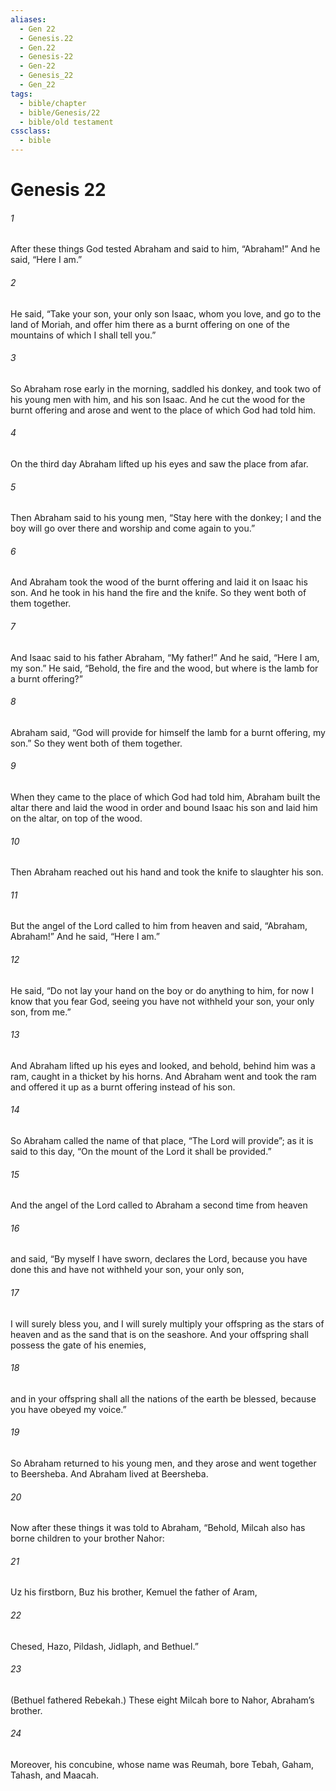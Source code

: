 ```yaml
---
aliases:
  - Gen 22
  - Genesis.22
  - Gen.22
  - Genesis-22
  - Gen-22
  - Genesis_22
  - Gen_22
tags:
  - bible/chapter
  - bible/Genesis/22
  - bible/old testament
cssclass:
  - bible
---
```


# Genesis 22

###### 1
After these things God tested Abraham and said to him, “Abraham!” And he said, “Here I am.”
###### 2
He said, “Take your son, your only son Isaac, whom you love, and go to the land of Moriah, and offer him there as a burnt offering on one of the mountains of which I shall tell you.”
###### 3
So Abraham rose early in the morning, saddled his donkey, and took two of his young men with him, and his son Isaac. And he cut the wood for the burnt offering and arose and went to the place of which God had told him.
###### 4
On the third day Abraham lifted up his eyes and saw the place from afar.
###### 5
Then Abraham said to his young men, “Stay here with the donkey; I and the boy will go over there and worship and come again to you.”
###### 6
And Abraham took the wood of the burnt offering and laid it on Isaac his son. And he took in his hand the fire and the knife. So they went both of them together.
###### 7
And Isaac said to his father Abraham, “My father!” And he said, “Here I am, my son.” He said, “Behold, the fire and the wood, but where is the lamb for a burnt offering?”
###### 8
Abraham said, “God will provide for himself the lamb for a burnt offering, my son.” So they went both of them together.
###### 9
When they came to the place of which God had told him, Abraham built the altar there and laid the wood in order and bound Isaac his son and laid him on the altar, on top of the wood.
###### 10
Then Abraham reached out his hand and took the knife to slaughter his son.
###### 11
But the angel of the Lord called to him from heaven and said, “Abraham, Abraham!” And he said, “Here I am.”
###### 12
He said, “Do not lay your hand on the boy or do anything to him, for now I know that you fear God, seeing you have not withheld your son, your only son, from me.”
###### 13
And Abraham lifted up his eyes and looked, and behold, behind him was a ram, caught in a thicket by his horns. And Abraham went and took the ram and offered it up as a burnt offering instead of his son.
###### 14
So Abraham called the name of that place, “The Lord will provide”; as it is said to this day, “On the mount of the Lord it shall be provided.”
###### 15
And the angel of the Lord called to Abraham a second time from heaven
###### 16
and said, “By myself I have sworn, declares the Lord, because you have done this and have not withheld your son, your only son,
###### 17
I will surely bless you, and I will surely multiply your offspring as the stars of heaven and as the sand that is on the seashore. And your offspring shall possess the gate of his enemies,
###### 18
and in your offspring shall all the nations of the earth be blessed, because you have obeyed my voice.”
###### 19
So Abraham returned to his young men, and they arose and went together to Beersheba. And Abraham lived at Beersheba.
###### 20
Now after these things it was told to Abraham, “Behold, Milcah also has borne children to your brother Nahor:
###### 21
Uz his firstborn, Buz his brother, Kemuel the father of Aram,
###### 22
Chesed, Hazo, Pildash, Jidlaph, and Bethuel.”
###### 23
(Bethuel fathered Rebekah.) These eight Milcah bore to Nahor, Abraham’s brother.
###### 24
Moreover, his concubine, whose name was Reumah, bore Tebah, Gaham, Tahash, and Maacah.


